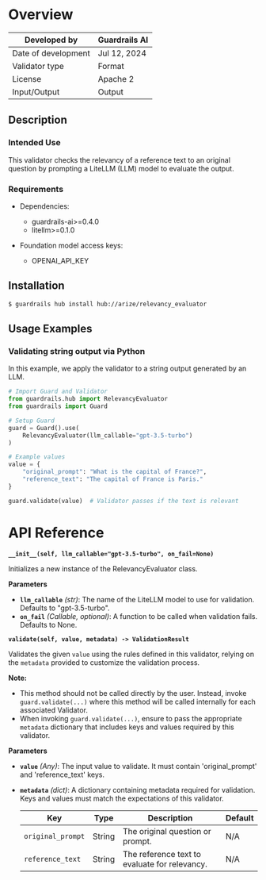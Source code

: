 # Overview

| Developed by | Guardrails AI |
| --- | --- |
| Date of development | Jul 12, 2024 |
| Validator type | Format |
| License | Apache 2 |
| Input/Output | Output |

## Description

### Intended Use
This validator checks the relevancy of a reference text to an original question by prompting a LiteLLM (LLM) model to evaluate the output.

### Requirements

* Dependencies:
	- guardrails-ai>=0.4.0
    - litellm>=0.1.0

* Foundation model access keys:
	- OPENAI_API_KEY

## Installation

```bash
$ guardrails hub install hub://arize/relevancy_evaluator
```


## Usage Examples

### Validating string output via Python

In this example, we apply the validator to a string output generated by an LLM.

```python
# Import Guard and Validator
from guardrails.hub import RelevancyEvaluator
from guardrails import Guard

# Setup Guard
guard = Guard().use(
    RelevancyEvaluator(llm_callable="gpt-3.5-turbo")
)

# Example values
value = {
    "original_prompt": "What is the capital of France?",
    "reference_text": "The capital of France is Paris."
}

guard.validate(value)  # Validator passes if the text is relevant
```

# API Reference

**`__init__(self, llm_callable="gpt-3.5-turbo", on_fail=None)`**

Initializes a new instance of the RelevancyEvaluator class.

**Parameters**
- **`llm_callable`** *(str)*: The name of the LiteLLM model to use for validation. Defaults to "gpt-3.5-turbo".
- **`on_fail`** *(Callable, optional)*: A function to be called when validation fails. Defaults to None.

**`validate(self, value, metadata) -> ValidationResult`**

Validates the given `value` using the rules defined in this validator, relying on the `metadata` provided to customize the validation process.

**Note:**
- This method should not be called directly by the user. Instead, invoke `guard.validate(...)` where this method will be called internally for each associated Validator.
- When invoking `guard.validate(...)`, ensure to pass the appropriate `metadata` dictionary that includes keys and values required by this validator.

**Parameters**
- **`value`** *(Any)*: The input value to validate. It must contain 'original_prompt' and 'reference_text' keys.
- **`metadata`** *(dict)*: A dictionary containing metadata required for validation. Keys and values must match the expectations of this validator.

    | Key               | Type   | Description                                    | Default |
    | ----------------- | ------ | ---------------------------------------------- | ------- |
    | `original_prompt` | String | The original question or prompt.               | N/A     |
    | `reference_text`  | String | The reference text to evaluate for relevancy.  | N/A     |
